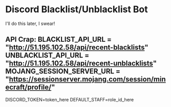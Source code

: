 # Discord Blacklist/Unblacklist Bot
I'll do this later, I swear!

**API Crap:**
BLACKLIST_API_URL = "http://51.195.102.58/api/recent-blacklists"
UNBLACKLIST_API_URL = "http://51.195.102.58/api/recent-unblacklists"
MOJANG_SESSION_SERVER_URL = "https://sessionserver.mojang.com/session/minecraft/profile/"
---
DISCORD_TOKEN=token_here
DEFAULT_STAFF=role_id_here